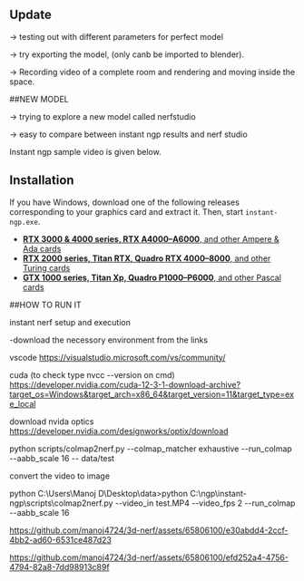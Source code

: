 ## Update
-> testing out with different parameters for perfect model

-> try exporting the model, (only canb be imported to blender). 

-> Recording video of a complete room and rendering and moving inside the space.


##NEW MODEL

-> trying to explore a new model called nerfstudio

-> easy to compare between instant ngp results and nerf studio

Instant ngp sample video is given below.


## Installation

If you have Windows, download one of the following releases corresponding to your graphics card and extract it. Then, start `instant-ngp.exe`.

- [**RTX 3000 & 4000 series, RTX A4000&ndash;A6000**, and other Ampere & Ada cards](https://github.com/NVlabs/instant-ngp/releases/download/continuous/Instant-NGP-for-RTX-3000-and-4000.zip)
- [**RTX 2000 series, Titan RTX, Quadro RTX 4000&ndash;8000**, and other Turing cards](https://github.com/NVlabs/instant-ngp/releases/download/continuous/Instant-NGP-for-RTX-2000.zip)
- [**GTX 1000 series, Titan Xp, Quadro P1000&ndash;P6000**, and other Pascal cards](https://github.com/NVlabs/instant-ngp/releases/download/continuous/Instant-NGP-for-GTX-1000.zip)



##HOW TO RUN IT

instant nerf setup and execution

-download the necessory environment from the links

vscode
https://visualstudio.microsoft.com/vs/community/


cuda (to check type nvcc --version on cmd)
https://developer.nvidia.com/cuda-12-3-1-download-archive?target_os=Windows&target_arch=x86_64&target_version=11&target_type=exe_local


download nvida optics
https://developer.nvidia.com/designworks/optix/download




python scripts/colmap2nerf.py --colmap_matcher exhaustive --run_colmap --aabb_scale 16 -- data/test







convert the video to image

python C:\Users\Manoj D\Desktop\data>python C:\ngp\instant-ngp\scripts\colmap2nerf.py --video_in test.MP4 --video_fps 2 --run_colmap --aabb_scale 16





https://github.com/manoj4724/3d-nerf/assets/65806100/e30abdd4-2ccf-4bb2-ad60-6531ce487d23



https://github.com/manoj4724/3d-nerf/assets/65806100/efd252a4-4756-4794-82a8-7dd98913c89f



